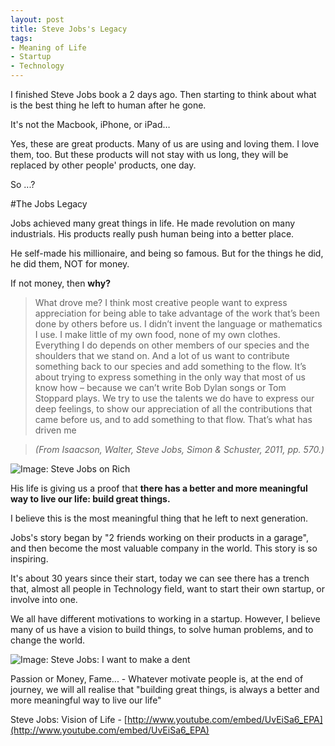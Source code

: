 ```yaml
---
layout: post
title: Steve Jobs's Legacy
tags:
- Meaning of Life
- Startup
- Technology
---
```

I finished Steve Jobs book a 2 days ago. Then starting to think about what is the best thing he left to human after he gone.

It's not the Macbook, iPhone, or iPad…

Yes, these are great products. Many of us are using and loving them. I love them, too. But these products will not stay with us long, they will be replaced by other people' products, one day.

So ...?

#The Jobs Legacy

Jobs achieved many great things in life. He made revolution on many industrials. His products really push human being into a better place.

He self-made his millionaire, and being so famous. But for the things he did, he did them, NOT for money.

If not money, then __why?__

> What drove me? I think most creative people want to express appreciation for being able to take advantage of the work that’s been done by others before us. I didn’t invent the language or mathematics I use. I make little of my own food, none of my own clothes. Everything I do depends on other members of our species and the shoulders that we stand on. And a lot of us want to contribute something back to our species and add something to the flow. It’s about trying to express something in the only way that most of us know how – because we can’t write Bob Dylan songs or Tom Stoppard plays. We try to use the talents we do have to express our deep feelings, to show our appreciation of all the contributions that came before us, and to add something to that flow. That’s what has driven me

> _(From Isaacson, Walter, Steve Jobs, Simon & Schuster, 2011, pp. 570.)_

![Image: Steve Jobs on Rich](http://box.kong.vn/2012/steve_jobs_rich.jpg)

His life is giving us a proof that __there has a better and more meaningful way to live our life: build great things.__

I believe this is the most meaningful thing that he left to next generation.

Jobs's story began by "2 friends working on their products in a garage", and then become the most valuable company in the world. This story is so inspiring. 

It's about 30 years since their start, today we can see there has a trench that, almost all people in Technology field, want to start their own startup, or involve into one.

We all have different motivations to working in a startup. However, I believe many of us have a vision to build things, to solve human problems, and to change the world.

![Image: Steve Jobs: I want to make a dent](http://box.kong.vn/2012/steve_jobs_dent.jpg)

Passion or Money, Fame... - Whatever motivate people is, at the end of journey, we will all realise that "building great things, is always a better and more meaningful way to live our life"

Steve Jobs: Vision of Life - [http://www.youtube.com/embed/UvEiSa6_EPA](http://www.youtube.com/embed/UvEiSa6_EPA)